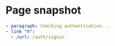 # Page snapshot

```yaml
- paragraph: Checking authentication...
- link "π":
  - /url: /auth/signin
```